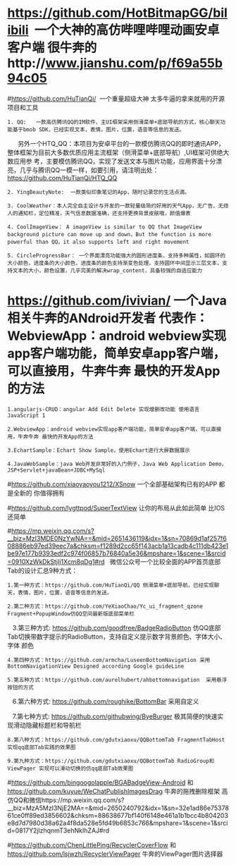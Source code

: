 # https://github.com/HotBitmapGG/bilibili  一个大神的高仿哔哩哔哩动画安卓客户端 很牛奔的http://www.jianshu.com/p/f69a55b94c05



#https://github.com/HuTianQi/  一个重量超级大神 太多牛逼的拿来就用的开源项目和工具

    1. QQ:   一款高仿腾讯QQ的IM软件，主UI框架采用侧滑菜单+底部导航的方式，核心聊天功能基于bmob SDK，已经实现文本，表情，图片，位置，语音等信息的发送。

       另外一个HTQ_QQ：本项目为安卓平台的一款模仿腾讯QQ的即时通讯APP，整体框架为目前大多数优质应用主流框架（侧滑菜单+底部导航）,UI框架可供绝大数应用参  考，主要模仿腾讯QQ，实现了发送文本与图片功能，应用界面十分漂亮，几乎与腾讯QQ一模一样，如要引用，请注明出处：https://github.com/HuTianQi/HTQ_QQ
   
    2. YingBeautyNote:  一款类似印象笔记的App，随时记录您的生活点滴。

    3. CoolWeather：本人完全自主设计与开发的一款轻量级简约好用的天气App，无广告，无烦人的通知栏，定位精准，天气信息数据准确，还支持更换背景皮肤哦，颜值爆表

    4. CoolImageView： A imageView is similar to QQ that ImageView background picture can move up and down，But the function is more powerful than QQ，it also supports left and right movement

    5. CircleProgressBar： 一个界面漂亮功能强大的圆形进度条，支持多种属性，如圆环的大小颜色，进度条的大小颜色，进度条的颜色支持渐变色处理，支持圆环中间显示三层文本，支持文本的大小，颜色设置，几乎完美的解决wrap_content，具备较强的自适应能力
    

# https://github.com/ivivian/ 一个Java相关牛奔的ANdroid开发者 代表作：WebviewApp：android webview实现app客户端功能，简单安卓app客户端，可以直接用，牛奔牛奔 最快的开发App的方法

    1.angularjs-CRUD：angular Add Edit Delete 实现增删改功能 使用语言JavaScript 1

    2.WebviewApp：android webview实现app客户端功能，简单安卓app客户端，可以直接用，牛奔牛奔 最快的开发App的方法

    3.EchartSample：Echart Show Sample，使用Echart进行大屏数据展示

    4.JavaWebSample：java Web开发非常好的入门例子，Java Web Application Demo，JSP+Servlet+javaBean+JDBC+MySql
    
    
    
    
#https://github.com/xiaoyaoyou1212/XSnow 一个全部基础架构已有的APP 都是全新的  你值得拥有


#https://github.com/lygttpod/SuperTextView  让你的布局从此如此简单 比IOS还简单

#https://mp.weixin.qq.com/s?__biz=MzI3MDE0NzYwNA==&mid=2651436119&idx=1&sn=70869d1af257f608886eb97ed39eec7a&chksm=f1289d2cc65f143acb1a13cadb4c111db423e1be97e177b9393edf2c974f06857b76840a5e36&mpshare=1&scene=1&srcid=0910XzWkDkStjIj1Xcm8qDg1#rd   微信公众号一个比较全面的APP首页底部Tab的设计汇总9种方式：

    1.第一种方式：https://github.com/HuTianQi/QQ 侧滑菜单+底部导航，已经实现聊天，表情，图片，位置，语音等信息的发送。
    
    2.第二种方式：https://github.com/YeXiaoChao/Yc_ui_fragment_qzone Fragment+PopupWindow仿QQ空间最新版底部菜单栏 
    
    3.第三种方式: https://github.com/goodfree/BadgeRadioButton 仿QQ底部Tab切换带数字提示的RadioButton，支持自定义提示数字背景颜色、字体大小、字体  颜色
    
    4.第四种方式：https://github.com/armcha/LuseenBottomNavigation 采用BottomNavigationView Designed according Google guideLine 
    
    5.第五种方式：https://github.com/aurelhubert/ahbottomnavigation  采用悬浮按钮的方式
    
    6.第六种方式: https://github.com/roughike/BottomBar 采用自定义
    
    7.第七种方式: https://github.com/githubwing/ByeBurger 极其简便的快速实现滑动隐藏标题栏和导航栏 
    
    8.第八种方式：https://github.com/gdutxiaoxu/QQBottomTab FragmentTabHost实现qq底部Tab实践的效果图 
    
    9.第九种方式：https://github.com/gdutxiaoxu/QQBottomTab RadioGroup和ViewPager 实现可以滑动切换的仿qq底部Tab效果图 
    
    
  #https://github.com/bingoogolapple/BGABadgeView-Android 和 https://github.com/kuyue/WeChatPublishImagesDrag 牛奔的拖拽删除框架
   高仿QQ和微信https://mp.weixin.qq.com/s?__biz=MzA5MzI3NjE2MA==&mid=2650240792&idx=1&sn=32e1ad86e7537861ce0ff89ed3856602&chksm=88638677bf140f6148e461a1b1bcc4b804203e8d7d7980d38a62a4f8da528e5fd49b6853c766&mpshare=1&scene=1&srcid=0817Y2jlzhqnmT3ehNkIhZAJ#rd
   
   
   #https://github.com/ChenLittlePing/RecyclerCoverFlow 和 https://github.com/lsjwzh/RecyclerViewPager 牛奔的ViewPager图片选择器
   



